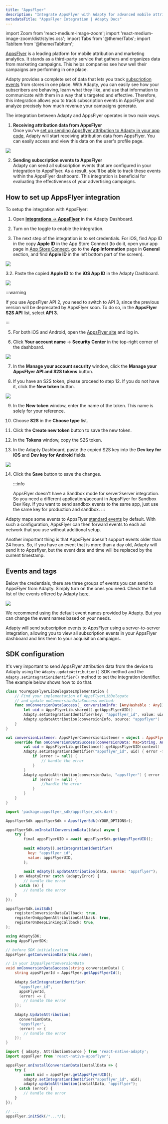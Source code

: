 ```yaml
---
title: "AppsFlyer"
description: "Integrate AppsFlyer with Adapty for advanced mobile attribution tracking."
metadataTitle: "AppsFlyer Integration | Adapty Docs"
---
```


import Zoom from 'react-medium-image-zoom';
import 'react-medium-image-zoom/dist/styles.css';
import Tabs from '@theme/Tabs';
import TabItem from '@theme/TabItem'; 

[AppsFlyer](https://www.appsflyer.com/) is a leading platform for mobile attribution and marketing analytics. It stands as a third-party service that gathers and organizes data from marketing campaigns. This helps companies see how well their campaigns are performing in one place.

Adapty provides a complete set of data that lets you track [subscription events](events) from stores in one place. With Adapty, you can easily see how your subscribers are behaving, learn what they like, and use that information to communicate with them in a way that's targeted and effective. Therefore, this integration allows you to track subscription events in AppsFlyer and analyze precisely how much revenue your campaigns generate.

The integration between Adapty and AppsFlyer operates in two main ways.

1. **Receiving attribution data from AppsFlyer**  
      Once you've [set up sending Appsflyer attribution to Adapty in your app code](appsflyer#sdk-configuration), Adapty will start receiving attribution data from AppsFlyer. You can easily access and view this data on the user's profile page.


<Zoom>
  <img src={require('./img/c2991f6-CleanShot_2023-08-04_at_16.29.202x.webp').default}
  style={{
    border: '1px solid #727272', /* border width and color */
    width: '700px', /* image width */
    display: 'block', /* for alignment */
    margin: '0 auto' /* center alignment */
  }}
/>
</Zoom>




2. **Sending subscription events to AppsFlyer**  
   Adapty can send all subscription events that are configured in your integration to AppsFlyer. As a result, you'll be able to track these events within the AppsFlyer dashboard. This integration is beneficial for evaluating the effectiveness of your advertising campaigns.

## How to set up AppsFlyer integration

To setup the integration with AppsFlyer:

1. Open [**Integrations** -> **AppsFlyer**](https://app.adapty.io/integrations/appsflyer) in the Adapty Dashboard.

2. Turn on the toggle to enable the integration.

3. The next step of the integration is to set credentials. 
   For iOS, find App ID in the copy **Apple ID** in the App Store Connect (to do it, open your app page in [App Store Connect](https://appstoreconnect.apple.com/), go to the **App Information** page in **General** section, and find **Apple ID** in the left bottom part of the screen).
   
   

<Zoom>
  <img src={require('./img/43a5cc6-apple_id.webp').default}
  style={{
    border: '1px solid #727272', /* border width and color */
    width: '700px', /* image width */
    display: 'block', /* for alignment */
    margin: '0 auto' /* center alignment */
  }}
/>
</Zoom>




3.2. Paste the copied **Apple ID** to the **iOS App ID** in the Adapty Dashboard.

   

<Zoom>
  <img src={require('./img/61bff5a-appsflyer_iOS_app_id.webp').default}
  style={{
    border: '1px solid #727272', /* border width and color */
    width: '700px', /* image width */
    display: 'block', /* for alignment */
    margin: '0 auto' /* center alignment */
  }}
/>
</Zoom>



:::warning

If you use AppsFlyer API 2, you need to switch to API 3, since the previous version will be deprecated by AppsFlyer soon. To do so, in the **AppsFlyer S2S API** list, select **API 3**.

:::

5. For both iOS and Android, open the [AppsFlyer site](https://appsflyer.com/home) and log in. 

6. Click **Your account name** -> **Security Center** in the top-right corner of the dashboard.

   

<Zoom>
  <img src={require('./img/1c18c50-appsflyer_security_center.webp').default}
  style={{
    border: '1px solid #727272', /* border width and color */
    width: '700px', /* image width */
    display: 'block', /* for alignment */
    margin: '0 auto' /* center alignment */
  }}
/>
</Zoom>




7. In the **Manage your account security** window, click the **Manage your AppsFlyer API and S2S tokens** button.

8. If you have an S2S token, please proceed to step 12. If you do not have it, click the **New token** button. 

   

<Zoom>
  <img src={require('./img/7934920-appsflyer_new_token.webp').default}
  style={{
    border: '1px solid #727272', /* border width and color */
    width: '700px', /* image width */
    display: 'block', /* for alignment */
    margin: '0 auto' /* center alignment */
  }}
/>
</Zoom>




9. In the **New token** window, enter the name of the token. This name is solely for your reference. 

10. Choose **S2S** in the **Choose type** list.

11. Click the **Create new token** button to save the new token.

12. In the **Tokens** window, copy the S2S token.

13. In the Adapty Dashboard, paste the copied S2S key into the **Dev key for iOS** and **Dev key for Android** fields. 

    

<Zoom>
  <img src={require('./img/a7d1c31-appsflyer_dev_keys.webp').default}
  style={{
    border: '1px solid #727272', /* border width and color */
    width: '700px', /* image width */
    display: 'block', /* for alignment */
    margin: '0 auto' /* center alignment */
  }}
/>
</Zoom>




14. Click the **Save** button to save the changes.
    
    :::info
    
    AppsFlyer doesn't have a Sandbox mode for server2server integration. So you need a different application/account in AppsFlyer for Sandbox Dev Key. If you want to send sandbox events to the same app, just use the same key for production and sandbox.
    :::

Adapty maps some events to AppsFlyer [standard events](https://support.appsflyer.com/hc/en-us/articles/115005544169-Rich-in-app-events-for-Android-and-iOS#event-types) by default. With such a configuration, AppsFlyer can then forward events to each ad network that you use without additional setup.

Another important thing is that AppsFlyer doesn't support events older than 24 hours. So, if you have an event that is more than a day old, Adapty will send it to Appsflyer, but the event date and time will be replaced by the current timestamp.

## Events and tags

Below the credentials, there are three groups of events you can send to AppsFlyer from Adapty. Simply turn on the ones you need. Check the full list of the events offered by Adapty [here](events).


<Zoom>
  <img src={require('./img/1b0c777-CleanShot_2023-08-11_at_14.56.362x.webp').default}
  style={{
    border: '1px solid #727272', /* border width and color */
    width: '700px', /* image width */
    display: 'block', /* for alignment */
    margin: '0 auto' /* center alignment */
  }}
/>
</Zoom>





We recommend using the default event names provided by Adapty. But you can change the event names based on your needs.

Adapty will send subscription events to AppsFlyer using a server-to-server integration, allowing you to view all subscription events in your AppsFlyer dashboard and link them to your acquisition campaigns.

## SDK configuration

It's very important to send AppsFlyer attribution data from the device to Adapty using the `Adapty.updateAttribution()` SDK method and the `Adapty.setIntegrationIdentifier()` method to set the integration identifier. The example below shows how to do that.

<Tabs groupId="current-os" queryString>
<TabItem value="swift" label="iOS (Swift)" default>

```swift showLineNumbers
class YourAppsFlyerLibDelegateImplementation {
    // Find your implementation of AppsFlyerLibDelegate 
    // and update onConversionDataSuccess method:
    func onConversionDataSuccess(_ conversionInfo: [AnyHashable : Any]) {
        let uid = AppsFlyerLib.shared().getAppsFlyerUID()
        Adapty.setIntegrationIdentifier(key: "appsflyer_id", value: uid)
        Adapty.updateAttribution(conversionInfo, source: "appsflyer")
    }
}
```
</TabItem>
<TabItem value="kotlin" label="Android (Kotlin)" default>

```kotlin showLineNumbers
val conversionListener: AppsFlyerConversionListener = object : AppsFlyerConversionListener {
    override fun onConversionDataSuccess(conversionData: Map<String, Any>) {
        val uid = AppsFlyerLib.getInstance().getAppsFlyerUID(context)
        Adapty.setIntegrationIdentifier("appsflyer_id", uid) { error ->
            if (error != null) {
                // handle the error
            }
        }
        Adapty.updateAttribution(conversionData, "appsflyer") { error ->
            if (error != null) {
                //handle the error
            }
        }
    }
}
```
</TabItem>
<TabItem value="flutter" label="Flutter (Dart)" default>

```javascript showLineNumbers
import 'package:appsflyer_sdk/appsflyer_sdk.dart';

AppsflyerSdk appsflyerSdk = AppsflyerSdk(<YOUR_OPTIONS>);

appsflyerSdk.onInstallConversionData((data) async {
    try {
        final appsFlyerUID = await appsFlyerSdk.getAppsFlyerUID();
        
        await Adapty().setIntegrationIdentifier(
          key: "appsflyer_id", 
          value: appsFlyerUID,
        );
        
        await Adapty().updateAttribution(data, source: "appsflyer");
    } on AdaptyError catch (adaptyError) {
        // handle the error
    } catch (e) {
        // handle the error
    }
});

appsflyerSdk.initSdk(
    registerConversionDataCallback: true,
    registerOnAppOpenAttributionCallback: true,
    registerOnDeepLinkingCallback: true,
);
```
</TabItem>
<TabItem value="unity" label="Unity (C#)" default>

```csharp showLineNumbers
using AdaptySDK;
using AppsFlyerSDK;

// before SDK initialization
AppsFlyer.getConversionData(this.name);

// in your IAppsFlyerConversionData
void onConversionDataSuccess(string conversionData) {
    string appsFlyerId = AppsFlyer.getAppsFlyerId();
    
    Adapty.SetIntegrationIdentifier(
      "appsflyer_id", 
      appsFlyerId, 
      (error) => {
        // handle the error
    });
    
    Adapty.UpdateAttribution(
      conversionData, 
      "appsflyer",
      (error) => {
        // handle the error
    });
}
```
</TabItem>
<TabItem value="rn" label="React Native (TS)" default>

```typescript showLineNumbers
import { adapty, AttributionSource } from 'react-native-adapty';
import appsFlyer from 'react-native-appsflyer';

appsFlyer.onInstallConversionData(installData => {
    try {
        const uid = appsFlyer.getAppsFlyerUID();
        adapty.setIntegrationIdentifier("appsflyer_id", uid);
        adapty.updateAttribution(installData, "appsflyer");
    } catch (error) {
        // handle the error
    }
});

// ...
appsFlyer.initSdk(/*...*/);
```
</TabItem>
</Tabs>

